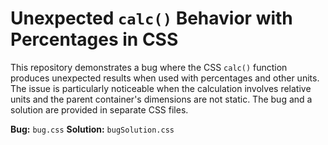 # Unexpected `calc()` Behavior with Percentages in CSS

This repository demonstrates a bug where the CSS `calc()` function produces unexpected results when used with percentages and other units.  The issue is particularly noticeable when the calculation involves relative units and the parent container's dimensions are not static.  The bug and a solution are provided in separate CSS files.

**Bug:** `bug.css`
**Solution:** `bugSolution.css`